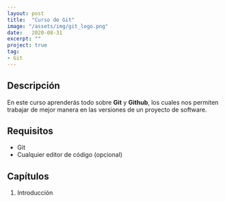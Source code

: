 ```yaml
---
layout: post
title:  "Curso de Git"
image: "/assets/img/git_logo.png"
date:   2020-08-31
excerpt: ""
project: true
tag:
- Git
---
```


## Descripción

En este curso aprenderás todo sobre **Git** y **Github**, los cuales nos permiten trabajar de mejor manera en las versiones de un proyecto de software.

## Requisitos

* Git
* Cualquier editor de código (opcional)

## Capítulos

1. Introducción
